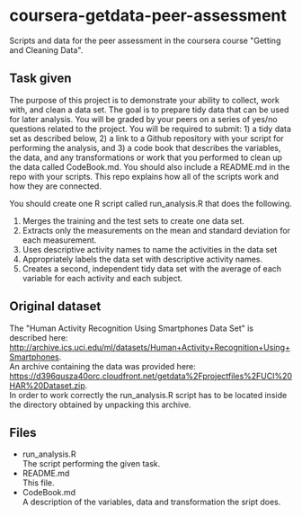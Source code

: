 coursera-getdata-peer-assessment
================================

Scripts and data for the peer assessment in the coursera course "Getting and Cleaning Data".

Task given
----------
The purpose of this project is to demonstrate your ability to collect, work with, and clean a data set. The goal is to prepare tidy data that can be used for later analysis. You will be graded by your peers on a series of yes/no questions related to the project. You will be required to submit: 1) a tidy data set as described below, 2) a link to a Github repository with your script for performing the analysis, and 3) a code book that describes the variables, the data, and any transformations or work that you performed to clean up the data called CodeBook.md. You should also include a README.md in the repo with your scripts. This repo explains how all of the scripts work and how they are connected.

You should create one R script called run_analysis.R that does the following.  
1. Merges the training and the test sets to create one data set.  
2. Extracts only the measurements on the mean and standard deviation for each measurement.  
3. Uses descriptive activity names to name the activities in the data set  
4. Appropriately labels the data set with descriptive activity names.  
5. Creates a second, independent tidy data set with the average of each variable for each activity and each subject.

Original dataset
----------------
The "Human Activity Recognition Using Smartphones Data Set" is described here:  
<http://archive.ics.uci.edu/ml/datasets/Human+Activity+Recognition+Using+Smartphones>.  
An archive containing the data was provided here:  
<https://d396qusza40orc.cloudfront.net/getdata%2Fprojectfiles%2FUCI%20HAR%20Dataset.zip>.  
In order to work correctly the run_analysis.R script has to be located inside the directory obtained by unpacking this archive.



Files
-----
  - run_analysis.R  
    The script performing the given task.
  - README.md  
    This file.
  - CodeBook.md  
    A description of the variables, data and transformation the sript does.


